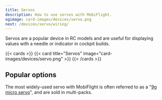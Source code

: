 ```yaml
---
title: Servos
description: How to use servos with MobiFlight.
ogimage: card-images/devices/servo.png
next: /devices/servo/wiring/
---
```


Servos are a popular device in RC models and are useful for displaying values with a needle or indicator in cockpit builds.

{{< cards >}}
{{< card title="Servos" image="card-images/devices/servo.png" >}}
{{< /cards >}}

## Popular options

The most widely-used servo with MobiFlight is often referred to as a "[9g micro servo](https://www.amazon.com/s?k=micro+servo+motor)", and are sold in multi-packs.

